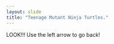 ```yaml
---
layout: slide
title: "Teenage Mutant Ninja Turtles."
---
```

LOOK!!!
Use the left arrow to go back!
